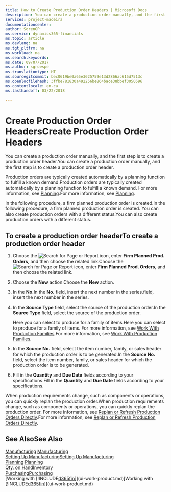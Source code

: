 ```yaml
---
title: How to Create Production Order Headers | Microsoft Docs
description: You can create a production order manually, and the first step is to create a production order header.
services: project-madeira
documentationcenter: 
author: SorenGP
ms.service: dynamics365-financials
ms.topic: article
ms.devlang: na
ms.tgt_pltfrm: na
ms.workload: na
ms.search.keywords: 
ms.date: 09/07/2017
ms.author: sgroespe
ms.translationtype: HT
ms.sourcegitcommit: bec0619be0a65e3625759e13d2866ac615d7513c
ms.openlocfilehash: 3ffbe781830a492256be864bace38bbef3050596
ms.contentlocale: en-ca
ms.lasthandoff: 03/22/2018

---
```

# <a name="create-production-order-headers"></a><span data-ttu-id="7e93f-103">Create Production Order Headers</span><span class="sxs-lookup"><span data-stu-id="7e93f-103">Create Production Order Headers</span></span>
<span data-ttu-id="7e93f-104">You can create a production order manually, and the first step is to create a production order header.</span><span class="sxs-lookup"><span data-stu-id="7e93f-104">You can create a production order manually, and the first step is to create a production order header.</span></span>

<span data-ttu-id="7e93f-105">Production orders are typically created automatically by a planning function to fulfill a known demand.</span><span class="sxs-lookup"><span data-stu-id="7e93f-105">Production orders are typically created automatically by a planning function to fulfill a known demand.</span></span> <span data-ttu-id="7e93f-106">For more information, see [Planning](production-planning.md).</span><span class="sxs-lookup"><span data-stu-id="7e93f-106">For more information, see [Planning](production-planning.md).</span></span>   

<span data-ttu-id="7e93f-107">In the following procedure, a firm planned production order is created.</span><span class="sxs-lookup"><span data-stu-id="7e93f-107">In the following procedure, a firm planned production order is created.</span></span> <span data-ttu-id="7e93f-108">You can also create production orders with a different status.</span><span class="sxs-lookup"><span data-stu-id="7e93f-108">You can also create production orders with a different status.</span></span>  

## <a name="to-create-a-production-order-header"></a><span data-ttu-id="7e93f-109">To create a production order header</span><span class="sxs-lookup"><span data-stu-id="7e93f-109">To create a production order header</span></span>  
1.  <span data-ttu-id="7e93f-110">Choose the ![Search for Page or Report](media/ui-search/search_small.png "Search for Page or Report icon") icon, enter **Firm Planned Prod. Orders**, and then choose the related link.</span><span class="sxs-lookup"><span data-stu-id="7e93f-110">Choose the ![Search for Page or Report](media/ui-search/search_small.png "Search for Page or Report icon") icon, enter **Firm Planned Prod. Orders**, and then choose the related link.</span></span>  
2.  <span data-ttu-id="7e93f-111">Choose the **New** action.</span><span class="sxs-lookup"><span data-stu-id="7e93f-111">Choose the **New** action.</span></span>  
3.  <span data-ttu-id="7e93f-112">In the **No.**</span><span class="sxs-lookup"><span data-stu-id="7e93f-112">In the **No.**</span></span> <span data-ttu-id="7e93f-113">field, insert the next number in the series.</span><span class="sxs-lookup"><span data-stu-id="7e93f-113">field, insert the next number in the series.</span></span>  
4.  <span data-ttu-id="7e93f-114">In the **Source Type** field, select the source of the production order.</span><span class="sxs-lookup"><span data-stu-id="7e93f-114">In the **Source Type** field, select the source of the production order.</span></span>

    <span data-ttu-id="7e93f-115">Here you can select to produce for a family of items.</span><span class="sxs-lookup"><span data-stu-id="7e93f-115">Here you can select to produce for a family of items.</span></span> <span data-ttu-id="7e93f-116">For more information, see [Work With Production Families](production-how-work-family.md).</span><span class="sxs-lookup"><span data-stu-id="7e93f-116">For more information, see [Work With Production Families](production-how-work-family.md).</span></span>
5.  <span data-ttu-id="7e93f-117">In the **Source No.** field, select the item number, family, or sales header for which the production order is to be generated.</span><span class="sxs-lookup"><span data-stu-id="7e93f-117">In the **Source No.** field, select the item number, family, or sales header for which the production order is to be generated.</span></span>  
6.  <span data-ttu-id="7e93f-118">Fill in the **Quantity** and **Due Date** fields according to your specifications.</span><span class="sxs-lookup"><span data-stu-id="7e93f-118">Fill in the **Quantity** and **Due Date** fields according to your specifications.</span></span>  

<span data-ttu-id="7e93f-119">When production requirements change, such as components or operations, you can quickly replan the production order.</span><span class="sxs-lookup"><span data-stu-id="7e93f-119">When production requirements change, such as components or operations, you can quickly replan the production order.</span></span> <span data-ttu-id="7e93f-120">For more information, see [Replan or Refresh Production Orders Directly](production-how-to-replan-refresh-production-orders.md).</span><span class="sxs-lookup"><span data-stu-id="7e93f-120">For more information, see [Replan or Refresh Production Orders Directly](production-how-to-replan-refresh-production-orders.md).</span></span> 

## <a name="see-also"></a><span data-ttu-id="7e93f-121">See Also</span><span class="sxs-lookup"><span data-stu-id="7e93f-121">See Also</span></span>  
<span data-ttu-id="7e93f-122">[Manufacturing](production-manage-manufacturing.md)  </span><span class="sxs-lookup"><span data-stu-id="7e93f-122">[Manufacturing](production-manage-manufacturing.md)  </span></span>  
[<span data-ttu-id="7e93f-123">Setting Up Manufacturing</span><span class="sxs-lookup"><span data-stu-id="7e93f-123">Setting Up Manufacturing</span></span>](production-configure-production-processes.md)  
<span data-ttu-id="7e93f-124">[Planning](production-planning.md)    </span><span class="sxs-lookup"><span data-stu-id="7e93f-124">[Planning](production-planning.md)    </span></span>  
[<span data-ttu-id="7e93f-125">Qty. on Hand</span><span class="sxs-lookup"><span data-stu-id="7e93f-125">Inventory</span></span>](inventory-manage-inventory.md)  
[<span data-ttu-id="7e93f-126">Purchasing</span><span class="sxs-lookup"><span data-stu-id="7e93f-126">Purchasing</span></span>](purchasing-manage-purchasing.md)  
<span data-ttu-id="7e93f-127">[Working with [!INCLUDE[d365fin](includes/d365fin_md.md)]](ui-work-product.md)</span><span class="sxs-lookup"><span data-stu-id="7e93f-127">[Working with [!INCLUDE[d365fin](includes/d365fin_md.md)]](ui-work-product.md)</span></span>

